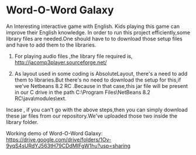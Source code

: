 # Word-O-Word Galaxy
An Interesting interactive game with English. Kids playing this game can improve their English knowledge.
In order to run this project efficiently,some library files are needed.One should have to to download those setup files and have to add them to the libraries.

1. For playing audio files ,the library file required is,
http://jacomp3player.sourceforge.net/        

2. As layout used in some coding is AbsoluteLayout, there's a need to add them to libraries.But there's no need to download the setup for this,if we've Netbeans 8.2 RC .Because in that case,this jar file will be present in our C drive in the path
C:\Program Files\NetBeans 8.2 RC\java\modules\ext.

Incase , if you can't go with the above steps,then  you can simply download these jar files from our repository.We've uploaded those two inside the library folder.

Working demo of Word-O-Word Galaxy: https://drive.google.com/drive/folders/1Ov-9yqS4sURdYJ563tH79CDdMIFgW1hu?usp=sharing
